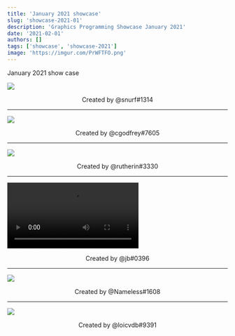 ```yaml
---
title: 'January 2021 showcase'
slug: 'showcase-2021-01'
description: 'Graphics Programming Showcase January 2021'
date: '2021-02-01'
authors: []
tags: ['showcase', 'showcase-2021']
image: 'https://imgur.com/PrWFTFO.png'
---
```


January 2021 show case

![](https://imgur.com/LQUUJQw.png)
<!-- truncate -->
<center>Created by @snurf#1314</center>

<hr />

![](https://imgur.com/PrWFTFO.png)
<center>Created by @cgodfrey#7605</center>

<hr />

![](https://imgur.com/u6nUgtK.png)
<center>Created by @rutherin#3330</center>

<hr />

<video src="https://imgur.com/NOVBRpi.mp4"></video>
<center>Created by @jb#0396</center>

<hr />

![](https://imgur.com/r39L7Gt.png)
<center>Created by @Nameless#1608</center>

<hr />

![](https://imgur.com/DsngLrZ.png)
<center>Created by @loicvdb#9391</center>